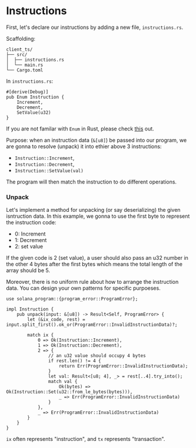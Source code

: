 # Instructions

First, let's declare our instructions by adding a new file, `instructions.rs`.

Scaffolding:
```text
client_ts/
├── src/
│  ├── instructions.rs
│  └── main.rs
└── Cargo.toml
```

In `instructions.rs`:
```rust, ignore
#[derive(Debug)]
pub Enum Instruction {
    Increment,
    Decrement,
    SetValue(u32)
}
```

If you are not familar with `Enum` in Rust, please check [this](https://doc.rust-lang.org/book/ch06-01-defining-an-enum.html) out.

Purpose: when an instruction data (`&[u8]`) be passed into our program, we are gonna to resolve (unpack) it 
into ethier above 3 instructions:
- `Instruction::Increment`,
- `Instruction::Decrement`,
- `Instruction::SetValue(val)`

The program will then match the instruction to do different operations.

### Unpack
Let's implement a method for unpacking (or say deserializing) the given isntruction data.
In this example, we gonna to use the first byte to represent the instruction code:
- 0: Increment
- 1: Decrement
- 2: set value

If the given code is 2 (set value), a user should also pass an u32 number in the other
4 bytes after the first bytes which means the total length of the array should be 5.

Moreover, there is no uniform rule about how to arrange the instruction data. 
You can design your own patterns for specific purpoeses.

```rust, ignore
use solana_program::{program_error::ProgramError};

impl Instruction {
    pub unpack(input: &[u8]) -> Result<Self, ProgramError> {
        let (&ix_code, rest) = input.split_first().ok_or(ProgramError::InvalidInstructionData)?;

        match ix {
            0 => Ok(Instruction::Increment),
            1 => Ok(Instruction::Decrement),
            2 => {
                // an u32 value should occupy 4 bytes
                if rest.len() != 4 {
                    return Err(ProgramError::InvalidInstructionData);
                }
                let val: Result<[u8; 4], _> = rest[..4].try_into();
                match val {
                    Ok(bytes) => Ok(Instruction::Set(u32::from_le_bytes(bytes))),
                    _ => Err(ProgramError::InvalidInstructionData)
                }
            },
            _ => Err(ProgramError::InvalidInstructionData)
        }
    }
}
```

`ix` often represents "instruction", and `tx` represents "transaction".